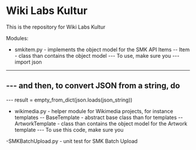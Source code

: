 # Wiki Labs Kultur
This is the repository for Wiki Labs Kultur

Modules:
- smkitem.py - implements the object model for the SMK API Items
-- Item - class than contains the object model
--- To use, make sure you
---     import json
---
--- and then, to convert JSON from a string, do
---
---     result = empty_from_dict(json.loads(json_string))

- wikimedia.py - helper module for Wikimedia projects, for instance templates
-- BaseTemplate - abstract base class than for templates 
-- ArtworkTemplate - class than contains the object model for the Artwork template 
--- To use this code, make sure you

-SMKBatchUpload.py - unit test for SMK Batch Upload
